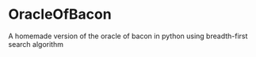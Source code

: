 # OracleOfBacon
A homemade version of the oracle of bacon in python using breadth-first search algorithm
